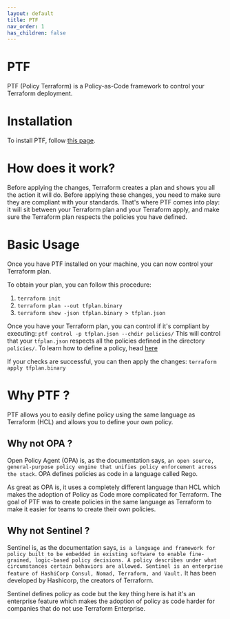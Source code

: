 ```yaml
---
layout: default
title: PTF
nav_order: 1
has_children: false
---
```


# PTF

PTF (Policy Terraform) is a Policy-as-Code framework to control your Terraform deployment.

# Installation

To install PTF, follow [this page](./installation.md).

# How does it work?

Before applying the changes, Terraform creates a plan and shows you all the action it will do. Before applying these
changes, you need to make sure they are compliant with your standards. That's where PTF comes into play: it will sit
between your Terraform plan and your Terraform apply, and make sure the Terraform plan respects the policies you have
defined.

# Basic Usage

Once you have PTF installed on your machine, you can now control your Terraform plan.

To obtain your plan, you can follow this procedure:

1. `terraform init`
2. `terraform plan --out tfplan.binary`
3. `terraform show -json tfplan.binary > tfplan.json`

Once you have your Terraform plan, you can control if it's compliant by
executing: `ptf control -p tfplan.json --chdir policies/`
This will control that your `tfplan.json` respects all the policies defined in the directory `policies/`. To learn how
to define a policy, head [here](./policy.md)

If your checks are successful, you can then apply the changes: `terraform apply tfplan.binary`

# Why PTF ?

PTF allows you to easily define policy using the same language as Terraform (HCL) and allows you to define your own
policy.

## Why not OPA ?

Open Policy Agent (OPA) is, as the documentation
says, `an open source, general-purpose policy engine that unifies policy enforcement across the stack`. OPA defines
policies as code in a language called Rego.

As great as OPA is, it uses a completely different language than HCL which makes the adoption of Policy as Code more
complicated for Terraform. The goal of PTF was to create policies in the same language as Terraform to make it easier
for teams to create their own policies.

## Why not Sentinel ?

Sentinel is, as the documentation
says, `is a language and framework for policy built to be embedded in existing software to enable fine-grained, logic-based policy decisions. A policy describes under what circumstances certain behaviors are allowed. Sentinel is an enterprise feature of HashiCorp Consul, Nomad, Terraform, and Vault.`
It has been developed by Hashicorp, the creators of Terraform.

Sentinel defines policy as code but the key thing here is hat it's an enterprise feature which makes the adoption of
policy as code harder for companies that do not use Terraform Enterprise.
